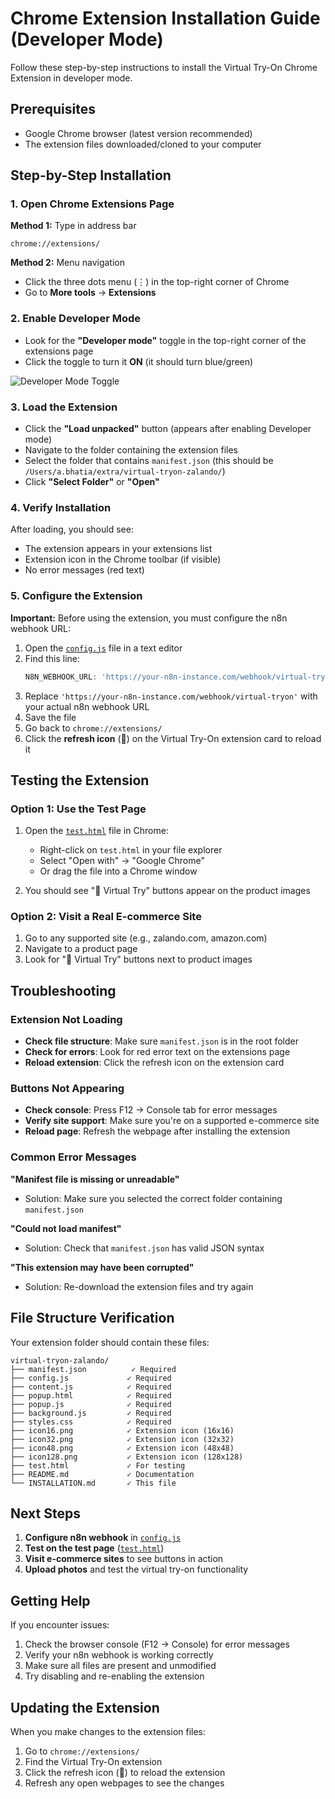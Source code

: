 # Chrome Extension Installation Guide (Developer Mode)

Follow these step-by-step instructions to install the Virtual Try-On Chrome Extension in developer mode.

## Prerequisites

- Google Chrome browser (latest version recommended)
- The extension files downloaded/cloned to your computer

## Step-by-Step Installation

### 1. Open Chrome Extensions Page

**Method 1:** Type in address bar
```
chrome://extensions/
```

**Method 2:** Menu navigation
- Click the three dots menu (⋮) in the top-right corner of Chrome
- Go to **More tools** → **Extensions**

### 2. Enable Developer Mode

- Look for the **"Developer mode"** toggle in the top-right corner of the extensions page
- Click the toggle to turn it **ON** (it should turn blue/green)

![Developer Mode Toggle](https://developer.chrome.com/static/docs/extensions/mv3/getstarted/image/extensions-page-e1573c.png)

### 3. Load the Extension

- Click the **"Load unpacked"** button (appears after enabling Developer mode)
- Navigate to the folder containing the extension files
- Select the folder that contains `manifest.json` (this should be `/Users/a.bhatia/extra/virtual-tryon-zalando/`)
- Click **"Select Folder"** or **"Open"**

### 4. Verify Installation

After loading, you should see:
- The extension appears in your extensions list
- Extension icon in the Chrome toolbar (if visible)
- No error messages (red text)

### 5. Configure the Extension

**Important:** Before using the extension, you must configure the n8n webhook URL:

1. Open the [`config.js`](config.js) file in a text editor
2. Find this line:
   ```javascript
   N8N_WEBHOOK_URL: 'https://your-n8n-instance.com/webhook/virtual-tryon',
   ```
3. Replace `'https://your-n8n-instance.com/webhook/virtual-tryon'` with your actual n8n webhook URL
4. Save the file
5. Go back to `chrome://extensions/`
6. Click the **refresh icon** (🔄) on the Virtual Try-On extension card to reload it

## Testing the Extension

### Option 1: Use the Test Page
1. Open the [`test.html`](test.html) file in Chrome:
   - Right-click on `test.html` in your file explorer
   - Select "Open with" → "Google Chrome"
   - Or drag the file into a Chrome window

2. You should see "👕 Virtual Try" buttons appear on the product images

### Option 2: Visit a Real E-commerce Site
1. Go to any supported site (e.g., zalando.com, amazon.com)
2. Navigate to a product page
3. Look for "👕 Virtual Try" buttons next to product images

## Troubleshooting

### Extension Not Loading
- **Check file structure**: Make sure `manifest.json` is in the root folder
- **Check for errors**: Look for red error text on the extensions page
- **Reload extension**: Click the refresh icon on the extension card

### Buttons Not Appearing
- **Check console**: Press F12 → Console tab for error messages
- **Verify site support**: Make sure you're on a supported e-commerce site
- **Reload page**: Refresh the webpage after installing the extension

### Common Error Messages

**"Manifest file is missing or unreadable"**
- Solution: Make sure you selected the correct folder containing `manifest.json`

**"Could not load manifest"**
- Solution: Check that `manifest.json` has valid JSON syntax

**"This extension may have been corrupted"**
- Solution: Re-download the extension files and try again

## File Structure Verification

Your extension folder should contain these files:
```
virtual-tryon-zalando/
├── manifest.json          ✓ Required
├── config.js             ✓ Required
├── content.js            ✓ Required
├── popup.html            ✓ Required
├── popup.js              ✓ Required
├── background.js         ✓ Required
├── styles.css            ✓ Required
├── icon16.png            ✓ Extension icon (16x16)
├── icon32.png            ✓ Extension icon (32x32)
├── icon48.png            ✓ Extension icon (48x48)
├── icon128.png           ✓ Extension icon (128x128)
├── test.html             ✓ For testing
├── README.md             ✓ Documentation
└── INSTALLATION.md       ✓ This file
```

## Next Steps

1. **Configure n8n webhook** in [`config.js`](config.js)
2. **Test on the test page** ([`test.html`](test.html))
3. **Visit e-commerce sites** to see buttons in action
4. **Upload photos** and test the virtual try-on functionality

## Getting Help

If you encounter issues:
1. Check the browser console (F12 → Console) for error messages
2. Verify your n8n webhook is working correctly
3. Make sure all files are present and unmodified
4. Try disabling and re-enabling the extension

## Updating the Extension

When you make changes to the extension files:
1. Go to `chrome://extensions/`
2. Find the Virtual Try-On extension
3. Click the refresh icon (🔄) to reload the extension
4. Refresh any open webpages to see the changes